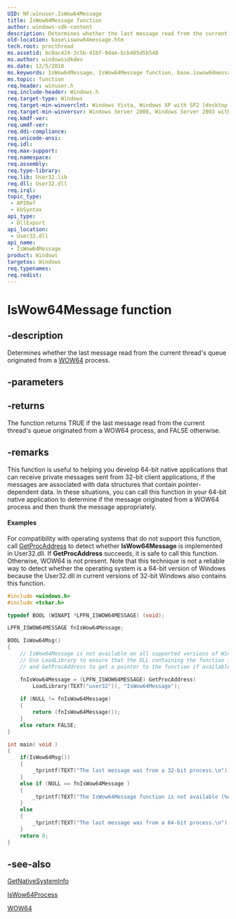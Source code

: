 ```yaml
---
UID: NF:winuser.IsWow64Message
title: IsWow64Message function
author: windows-sdk-content
description: Determines whether the last message read from the current thread's queue originated from a WOW64 process.
old-location: base\iswow64message.htm
tech.root: procthread
ms.assetid: bc0ac424-3c5b-41bf-9dae-bcb405d5b548
ms.author: windowssdkdev
ms.date: 12/5/2018
ms.keywords: IsWow64Message, IsWow64Message function, base.iswow64message, winuser/IsWow64Message
ms.topic: function
req.header: winuser.h
req.include-header: Windows.h
req.target-type: Windows
req.target-min-winverclnt: Windows Vista, Windows XP with SP2 [desktop apps only]
req.target-min-winversvr: Windows Server 2008, Windows Server 2003 with SP1 [desktop apps only]
req.kmdf-ver: 
req.umdf-ver: 
req.ddi-compliance: 
req.unicode-ansi: 
req.idl: 
req.max-support: 
req.namespace: 
req.assembly: 
req.type-library: 
req.lib: User32.lib
req.dll: User32.dll
req.irql: 
topic_type:
 - APIRef
 - kbSyntax
api_type:
 - DllExport
api_location:
 - User32.dll
api_name:
 - IsWow64Message
product: Windows
targetos: Windows
req.typenames: 
req.redist: 
---
```


# IsWow64Message function


## -description


Determines whether the last message read from the current thread's queue originated from a <a href="https://msdn.microsoft.com/ac75c5af-86e8-4282-9a8e-8db3c22cbda0">WOW64</a> process.


## -parameters






## -returns



The function returns TRUE if the last message read from the current thread's queue originated from a WOW64 process, and FALSE otherwise.




## -remarks



This function  is useful to helping you develop 64-bit native applications that can receive private messages sent from  32-bit client applications, if the messages are associated with data structures that contain pointer-dependent data. In these situations, you can call this function in your 64-bit native application to determine if the message originated from a WOW64 process and then thunk the message appropriately.


#### Examples

For compatibility with operating systems that do not support this function, call 
<a href="https://msdn.microsoft.com/a0d7fc09-f888-4f46-a571-d3719a627597">GetProcAddress</a> to detect whether 
<b>IsWow64Message</b> is implemented in User32.dll. If <b>GetProcAddress</b> succeeds, it is safe to call this function. Otherwise, WOW64 is not present. Note that this technique is not a reliable way to detect whether the operating system is a 64-bit version of Windows because the User32.dll in current versions of 32-bit Windows also contains this function.


```cpp
#include <windows.h>
#include <tchar.h>

typedef BOOL (WINAPI *LPFN_ISWOW64MESSAGE) (void);

LPFN_ISWOW64MESSAGE fnIsWow64Message;

BOOL IsWow64Msg()
{
    // IsWow64Message is not available on all supported versions of Windows
    // Use LoadLibrary to ensure that the DLL containing the function is loaded
    // and GetProcAddress to get a pointer to the function if available.

    fnIsWow64Message = (LPFN_ISWOW64MESSAGE) GetProcAddress(
        LoadLibrary(TEXT("user32")), "IsWow64Message");
  
    if (NULL != fnIsWow64Message)
    {        
        return (fnIsWow64Message());
    }
    else return FALSE;
}

int main( void )
{
    if(IsWow64Msg())
    {
        _tprintf(TEXT("The last message was from a 32-bit process.\n"));
    }
    else if (NULL == fnIsWow64Message )
    {
        _tprintf(TEXT("The IsWow64Message function is not available (%d).\n"), GetLastError());
    }
    else 
    {
        _tprintf(TEXT("The last message was from a 64-bit process.\n"));
    }
    return 0;
}

```





## -see-also




<a href="https://msdn.microsoft.com/a4a1123b-83d7-4ee2-aa38-68fff5373618">GetNativeSystemInfo</a>



<a href="https://msdn.microsoft.com/5a237542-e432-487c-aa59-2ede427dd1eb">IsWow64Process</a>



<a href="https://msdn.microsoft.com/ac75c5af-86e8-4282-9a8e-8db3c22cbda0">WOW64</a>
 

 

